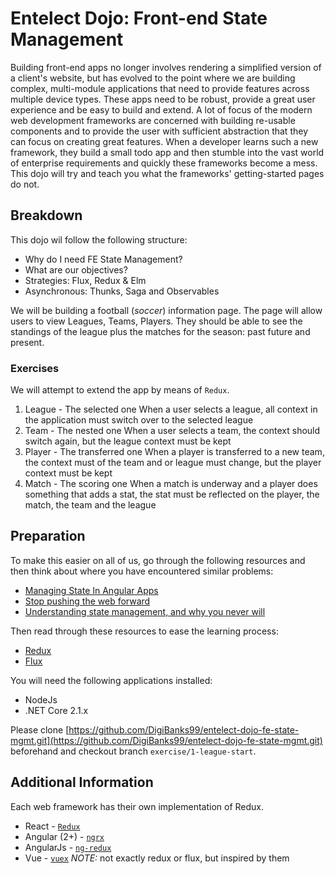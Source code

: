 # Entelect Dojo: Front-end State Management

Building front-end apps no longer involves rendering a simplified version of a client's website, but has evolved to the point where we are building complex, multi-module applications that need to provide features across multiple device types. These apps need to be robust, provide a great user experience and be easy to build and extend. A lot of focus of the modern web development frameworks are concerned with building re-usable components and to provide the user with sufficient abstraction that they can focus on creating great features. When a developer learns such a new framework, they build a small todo app and then stumble into the vast world of enterprise requirements and quickly these frameworks become a mess. This dojo will try and teach you what the frameworks' getting-started pages do not.

## Breakdown

This dojo wil follow the following structure:

- Why do I need FE State Management?
- What are our objectives?
- Strategies: Flux, Redux & Elm
- Asynchronous: Thunks, Saga and Observables

We will be building a football (_soccer_) information page. The page will allow users to view Leagues, Teams, Players. They should be able to see the standings of the league plus the matches for the season: past future and present.

### Exercises

We will attempt to extend the app by means of `Redux`.

1. League - The selected one
   When a user selects a league, all context in the application must switch over to the selected league
2. Team - The nested one
   When a user selects a team, the context should switch again, but the league context must be kept
3. Player - The transferred one
   When a player is transferred to a new team, the context must of the team and or league must change, but the player context must be kept
4. Match - The scoring one
   When a match is underway and a player does something that adds a stat, the stat must be reflected on the player, the match, the team and the league

## Preparation

To make this easier on all of us, go through the following resources and then think about where you have encountered similar problems:

- [Managing State In Angular Apps](https://blog.nrwl.io/managing-state-in-angular-applications-22b75ef5625f)
- [Stop pushing the web forward](https://www.quirksmode.org/blog/archives/2015/07/stop_pushing_th.html)
- [Understanding state management, and why you never will](https://medium.com/fluttery/understanding-state-management-and-why-you-never-will-dd84b624d0e)

Then read through these resources to ease the learning process:

- [Redux](https://redux.js.org/introduction/getting-started)
- [Flux](https://facebook.github.io/flux/docs/overview.html#content)

You will need the following applications installed:

- NodeJs
- .NET Core 2.1.x

Please clone [https://github.com/DigiBanks99/entelect-dojo-fe-state-mgmt.git](https://github.com/DigiBanks99/entelect-dojo-fe-state-mgmt.git) beforehand and checkout branch `exercise/1-league-start`.

## Additional Information

Each web framework has their own implementation of Redux.

- React - [`Redux`](https://redux.js.org/introduction/getting-started)
- Angular (2+) - [`ngrx`](https://gist.github.com/btroncone/a6e4347326749f938510)
- AngularJs - [`ng-redux`](https://github.com/angular-redux/ng-redux)
- Vue - [`vuex`](https://vuex.vuejs.org/) _NOTE:_ not exactly redux or flux, but inspired by them
